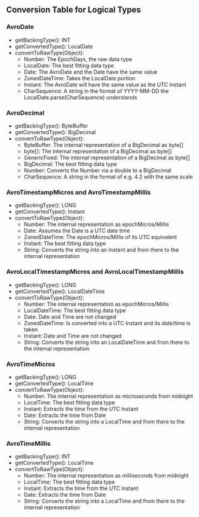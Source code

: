 ## Conversion Table for Logical Types

### AvroDate

- getBackingType(): INT
- getConvertedType(): LocalDate
- convertToRawType(Object):
  - Number: The EpochDays, the raw data type
  - LocalDate: The best fitting data type
  - Date: The AvroDate and the Date have the same value 
  - ZonedDateTime: Takes the LocalDate portion
  - Instant: The AvroDate will have the same value as the UTC Instant
  - CharSequence: A string in the format of YYYY-MM-DD the LocalDate.parse(CharSequence) understands


### AvroDecimal

- getBackingType(): ByteBuffer
- getConvertedType(): BigDecimal
- convertToRawType(Object):
  - ByteBuffer: The internal representation of a BigDecimal as byte[]
  - byte[]: The internal representation of a BigDecimal as byte[]
  - GenericFixed: The internal representation of a BigDecimal as byte[]
  - BigDecimal: The best fitting data type
  - Number: Converts the Number via a double to a BigDecimal
  - CharSequence: A string in the format of e.g. 4.2 with the same scale


### AvroTimestampMicros and AvroTimestampMillis

- getBackingType(): LONG
- getConvertedType(): Instant
- convertToRawType(Object):
  - Number: The internal representation as epochMicros/Millis
  - Date: Assumes the Date is a UTC date time
  - ZonedDateTime: The epochMicros/Millis of its UTC equivalent
  - Instant: The best fitting data type
  - String: Converts the string into an Instant and from there to the internal representation


### AvroLocalTimestampMicros and AvroLocalTimestampMillis

- getBackingType(): LONG
- getConvertedType(): LocalDateTime
- convertToRawType(Object):
  - Number: The internal representation as epochMicros/Millis
  - LocalDateTime: The best fitting data type
  - Date: Date and Time are not changed
  - ZonedDateTime: Is converted into a UTC Instant and its date/time is taken
  - Instant: Date and Time are not changed
  - String: Converts the string into an LocalDateTime and from there to the internal representation


### AvroTimeMicros

- getBackingType(): LONG
- getConvertedType(): LocalTime
- convertToRawType(Object):
  - Number: The internal representation as microseconds from midnight
  - LocalTime: The best fitting data type
  - Instant: Extracts the time from the UTC Instant
  - Date: Extracts the time from Date
  - String: Converts the string into a LocalTime and from there to the internal representation


### AvroTimeMillis

- getBackingType(): INT
- getConvertedType(): LocalTime
- convertToRawType(Object):
  - Number: The internal representation as milliseconds from midnight
  - LocalTime: The best fitting data type
  - Instant: Extracts the time from the UTC Instant
  - Date: Extracts the time from Date
  - String: Converts the string into a LocalTime and from there to the internal representation

